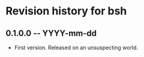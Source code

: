 # Revision history for bsh

## 0.1.0.0 -- YYYY-mm-dd

* First version. Released on an unsuspecting world.
